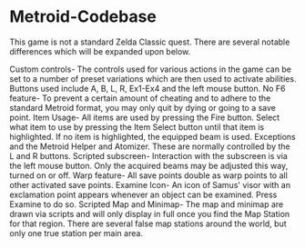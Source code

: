 # Metroid-Codebase

This game is not a standard Zelda Classic quest. There are several notable differences which will be expanded upon below.

Custom controls- The controls used for various actions in the game can be set to a number of preset variations which are then used to activate abilities. Buttons used include A, B, L, R, Ex1-Ex4 and the left mouse button.
No F6 feature- To prevent a certain amount of cheating and to adhere to the standard Metroid format, you may only quit by dying or going to a save point.
Item Usage- All items are used by pressing the Fire button. Select what item to use by pressing the Item Select button until that item is highlighted. If no item is highlighted, the equipped beam is used. Exceptions and the Metroid Helper and Atomizer. These are normally controlled by the L and R buttons.
Scripted subscreen- Interaction with the subscreen is via the left mouse button. Only the acquired beams may be adjusted this way, turned on or off.
Warp feature- All save points double as warp points to all other activated save points.
Examine Icon- An icon of Samus' visor with an exclamation point appears whenever an object can be examined. Press Examine to do so.
Scripted Map and Minimap- The map and minimap are drawn via scripts and will only display in full once you find the Map Station for that region. There are several false map stations around the world, but only one true station per main area.
